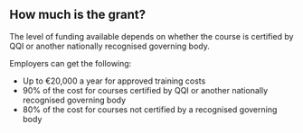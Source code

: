 ##  How much is the grant?

The level of funding available depends on whether the course is certified by
QQI or another nationally recognised governing body.

Employers can get the following:

  * Up to €20,000 a year for approved training costs 
  * 90% of the cost for courses certified by QQI or another nationally recognised governing body 
  * 80% of the cost for courses not certified by a recognised governing body 
